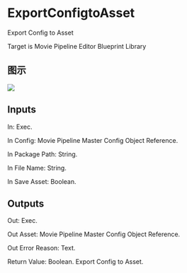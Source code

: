 # ExportConfigtoAsset

Export Config to Asset

Target is Movie Pipeline Editor Blueprint Library

## 图示

![]($-20221218-20082589.png)

## Inputs

In: Exec.

In Config: Movie Pipeline Master Config Object Reference.

In Package Path: String.

In File Name: String.

In Save Asset: Boolean.  

## Outputs

Out: Exec.

Out Asset: Movie Pipeline Master Config Object Reference.

Out Error Reason: Text.

Return Value: Boolean. Export Config to Asset.

